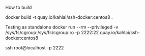 How to build

docker build -t quay.io/kahlai/ssh-docker:centos8 .

Testing as standalone 
docker run --rm --privileged -v /sys/fs/cgroup:/sys/fs/cgroup:ro -p 2222:22 quay.io/kahlai/ssh-docker:centos8

ssh root@localhost -p 2222